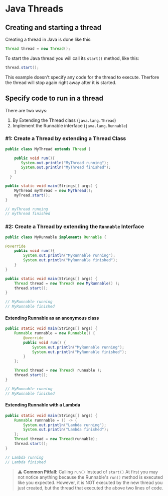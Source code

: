 # Java Threads

## Creating and starting a thread

Creating a thread in Java is done like this:

```java
Thread thread = new Thread();
```

To start the Java thread you will call its `start()` method, like this:

```java
thread.start();
```

This example doesn't specify any code for the thread to execute. Therfore the thread will stop again right away after it is started.

## Specify code to run in a thread

There are two ways:

1. By Extending the Thread class (`java.lang.Thread`)
1. Implement the Runnable interface (`java.lang.Runnable`)

### #1: Create a Thread by extending a Thread Class

```java
public class MyThread extends Thread {

    public void run(){
       System.out.println("MyThread running");
       System.out.println("MyThread finished");
    }
  }

public static void main(Strings[] args) {
    MyThread myThread = new MyThread();
    myTread.start();
}

// myThread running
// myThread finished
```

### #2: Create a Thread by extending the `Runnable` Interface

```java
public class MyRunnable implements Runnable {

@override
    public void run(){
        System.out.println("MyRunnable running");
        System.out.println("MyRunnable finished");
    }
}

public static void main(Strings[] args) {
    Thread thread = new Thread( new MyRunnable() );
    thread.start();
}

// MyRunnable running
// MyRunnable finished
```

#### Extending Runnable as an anonymous class

```java
public static void main(Strings[] args) {
    Runnable runnable = new Runnable() {
        @override
        public void run() {
            System.out.println("MyRunnable running");
            System.out.println("MyRunnable finished");
        }
    };

    Thread thread = new Thread( runnable );
    thread.start();
}

// MyRunnable running
// MyRunnable finished
```

#### Extending Runnable with a Lambda

```java
public static void main(Strings[] args) {
    Runnable runnnable = () -> {
        System.out.println("Lambda running");
        System.out.println("Lambda finished");
    };
    Thread thread = new Thread(runnable);
    thread.start();
}

// Lambda running
// Lambda finished
```

>⚠ **Common Pitfall:** Calling `run()` Instead of `start()` At first you may not notice anything because the Runnable's `run()` method is executed like you expected. However, it is NOT executed by the new thread you just created, but the thread that executed the above two lines of code.